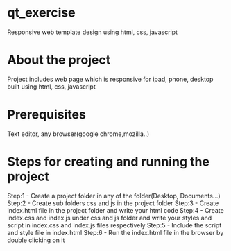 # qt_exercise

Responsive web template design using html, css, javascript

# About the project

Project includes web page which is responsive for ipad, phone, desktop built using html, css, javascript

# Prerequisites

Text editor, any browser(google chrome,mozilla..)

# Steps for creating and running the project

Step:1 - Create a project folder in any of the folder(Desktop, Documents...)
Step:2 - Create sub folders css and js in the project folder
Step:3 - Create index.html file in the project folder and write your html code
Step:4 - Create index.css and index.js under css and js folder and write your styles and script in index.css and index.js files respectively
Step:5 - Include the script and style file in index.html
Step:6 - Run the index.html file in the browser by double clicking on it

